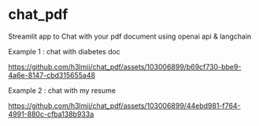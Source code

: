 # chat_pdf
Streamlit app to Chat with your pdf document using openai api &amp; langchain


Example 1 : chat with diabetes doc

https://github.com/h3lmii/chat_pdf/assets/103006899/b69cf730-bbe9-4a6e-8147-cbd315655a48

Example 2 : chat with my resume


https://github.com/h3lmii/chat_pdf/assets/103006899/44ebd981-f764-4991-880c-cfba138b933a

